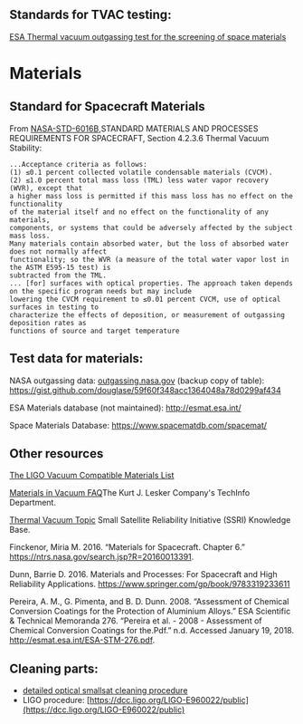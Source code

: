 


## Standards for TVAC testing:

[ESA Thermal vacuum outgassing test for the screening of space materials](http://esmat.esa.int/ecss-q-70-02a.pdf)

# Materials

## Standard for Spacecraft Materials

From [NASA-STD-6016B](attachments/nasa_std_6016b_nasa_materials_and_processes_standard.pdf),STANDARD MATERIALS AND PROCESSES
REQUIREMENTS FOR SPACECRAFT, Section 4.2.3.6 Thermal Vacuum Stability:
```
...Acceptance criteria as follows:
(1) ≤0.1 percent collected volatile condensable materials (CVCM).
(2) ≤1.0 percent total mass loss (TML) less water vapor recovery (WVR), except that
a higher mass loss is permitted if this mass loss has no effect on the functionality
of the material itself and no effect on the functionality of any materials,
components, or systems that could be adversely affected by the subject mass loss.
Many materials contain absorbed water, but the loss of absorbed water does not normally affect
functionality; so the WVR (a measure of the total water vapor lost in the ASTM E595-15 test) is
subtracted from the TML.
... [for] surfaces with optical properties. The approach taken depends on the specific program needs but may include
lowering the CVCM requirement to ≤0.01 percent CVCM, use of optical surfaces in testing to
characterize the effects of deposition, or measurement of outgassing deposition rates as
functions of source and target temperature 
```

## Test data for materials:


NASA outgassing data: [outgassing.nasa.gov](outgassing.nasa.gov) (backup copy of table): https://gist.github.com/douglase/59f60f348acc1364048a78d0299af434

ESA Materials database (not maintained): http://esmat.esa.int/

Space Materials Database: https://www.spacematdb.com/spacemat/



## Other resources

[The LIGO Vacuum Compatible Materials List](https://dcc-llo.ligo.org/LIGO-E960050/public)

[Materials in Vacuum FAQ](https://www.lesker.com/newweb/technical_info/questions/materials.cfm)The Kurt J. Lesker Company's TechInfo Department.

[Thermal Vacuum Topic](https://s3vi.ndc.nasa.gov/ssri-kb/topics/59/) Small Satellite Reliability Initiative (SSRI) Knowledge Base.

Finckenor, Miria M. 2016. “Materials for Spacecraft. Chapter 6.” https://ntrs.nasa.gov/search.jsp?R=20160013391.

Dunn, Barrie D. 2016. Materials and Processes: For Spacecraft and High Reliability Applications. https://www.springer.com/gp/book/9783319233611

Pereira, A. M., G. Pimenta, and B. D. Dunn. 2008. “Assessment of Chemical Conversion Coatings for the Protection of Aluminium Alloys.” ESA Scientific & Technical Memoranda 276.
“Pereira et al. - 2008 - Assessment of Chemical Conversion Coatings for the.Pdf.” n.d. Accessed January 19, 2018. http://esmat.esa.int/ESA-STM-276.pdf.


## Cleaning parts:
- [detailed optical smallsat cleaning procedure](space_optics_cleaning.md)
- LIGO procedure: [https://dcc.ligo.org/LIGO-E960022/public](https://dcc.ligo.org/LIGO-E960022/public)
